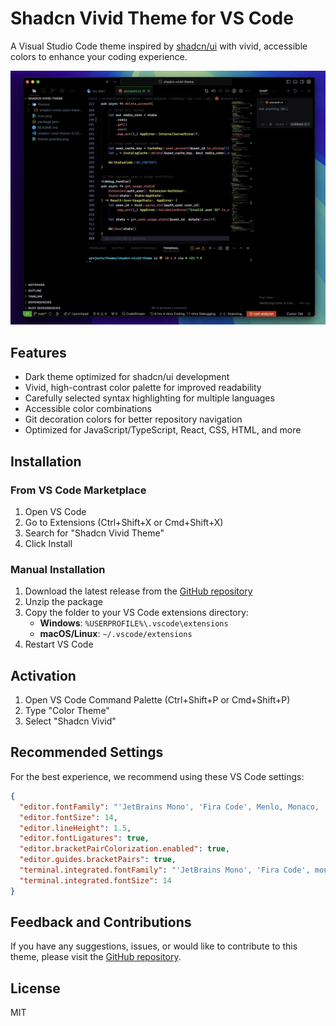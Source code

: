 # Shadcn Vivid Theme for VS Code

A Visual Studio Code theme inspired by [shadcn/ui](https://ui.shadcn.com/) with vivid, accessible colors to enhance your coding experience.

![Theme Preview](theme-preview.png)

## Features

- Dark theme optimized for shadcn/ui development
- Vivid, high-contrast color palette for improved readability
- Carefully selected syntax highlighting for multiple languages
- Accessible color combinations
- Git decoration colors for better repository navigation
- Optimized for JavaScript/TypeScript, React, CSS, HTML, and more

## Installation

### From VS Code Marketplace

1. Open VS Code
2. Go to Extensions (Ctrl+Shift+X or Cmd+Shift+X)
3. Search for "Shadcn Vivid Theme"
4. Click Install

### Manual Installation

1. Download the latest release from the [GitHub repository](https://github.com/yourusername/shadcn-vivid-theme)
2. Unzip the package
3. Copy the folder to your VS Code extensions directory:
   - **Windows**: `%USERPROFILE%\.vscode\extensions`
   - **macOS/Linux**: `~/.vscode/extensions`
4. Restart VS Code

## Activation

1. Open VS Code Command Palette (Ctrl+Shift+P or Cmd+Shift+P)
2. Type "Color Theme"
3. Select "Shadcn Vivid"

## Recommended Settings

For the best experience, we recommend using these VS Code settings:

```json
{
  "editor.fontFamily": "'JetBrains Mono', 'Fira Code', Menlo, Monaco, 'Courier New', monospace",
  "editor.fontSize": 14,
  "editor.lineHeight": 1.5,
  "editor.fontLigatures": true,
  "editor.bracketPairColorization.enabled": true,
  "editor.guides.bracketPairs": true,
  "terminal.integrated.fontFamily": "'JetBrains Mono', 'Fira Code', monospace",
  "terminal.integrated.fontSize": 14
}
```

## Feedback and Contributions

If you have any suggestions, issues, or would like to contribute to this theme, please visit the [GitHub repository](https://github.com/yourusername/shadcn-vivid-theme).

## License

MIT 